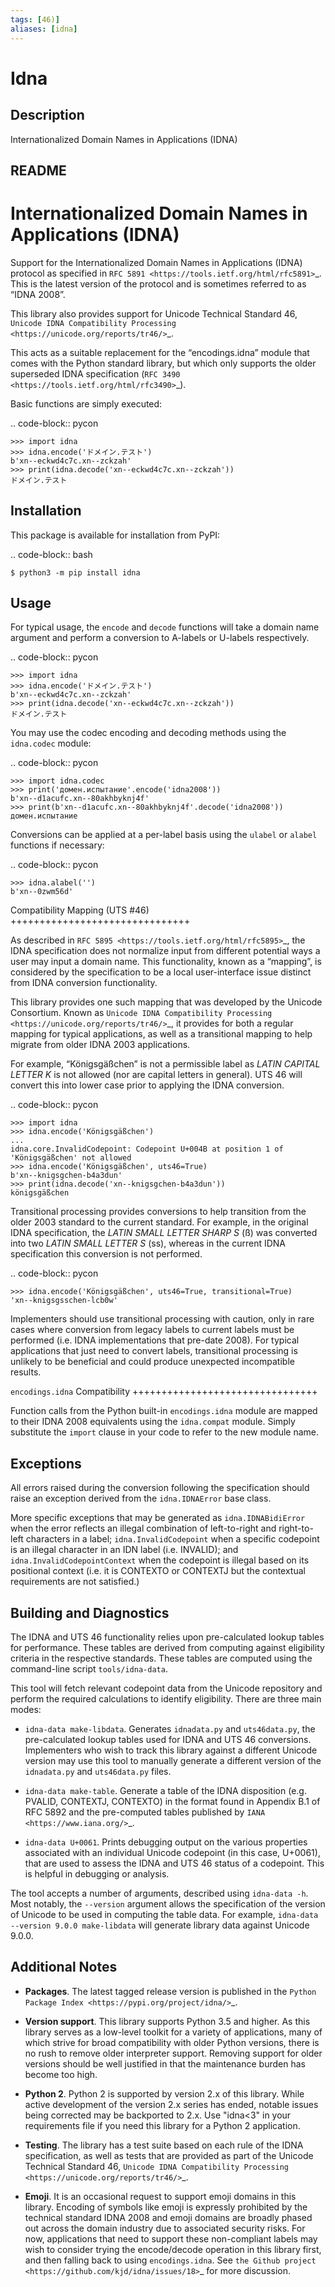 ```yaml
---
tags: [46)]
aliases: [idna]
---
```


# Idna

## Description

Internationalized Domain Names in Applications (IDNA)

## README

Internationalized Domain Names in Applications (IDNA)
=====================================================

Support for the Internationalized Domain Names in
Applications (IDNA) protocol as specified in `RFC 5891
<https://tools.ietf.org/html/rfc5891>`_. This is the latest version of
the protocol and is sometimes referred to as “IDNA 2008”.

This library also provides support for Unicode Technical
Standard 46, `Unicode IDNA Compatibility Processing
<https://unicode.org/reports/tr46/>`_.

This acts as a suitable replacement for the “encodings.idna”
module that comes with the Python standard library, but which
only supports the older superseded IDNA specification (`RFC 3490
<https://tools.ietf.org/html/rfc3490>`_).

Basic functions are simply executed:

.. code-block:: pycon

    >>> import idna
    >>> idna.encode('ドメイン.テスト')
    b'xn--eckwd4c7c.xn--zckzah'
    >>> print(idna.decode('xn--eckwd4c7c.xn--zckzah'))
    ドメイン.テスト


Installation
------------

This package is available for installation from PyPI:

.. code-block:: bash

    $ python3 -m pip install idna


Usage
-----

For typical usage, the ``encode`` and ``decode`` functions will take a
domain name argument and perform a conversion to A-labels or U-labels
respectively.

.. code-block:: pycon

    >>> import idna
    >>> idna.encode('ドメイン.テスト')
    b'xn--eckwd4c7c.xn--zckzah'
    >>> print(idna.decode('xn--eckwd4c7c.xn--zckzah'))
    ドメイン.テスト

You may use the codec encoding and decoding methods using the
``idna.codec`` module:

.. code-block:: pycon

    >>> import idna.codec
    >>> print('домен.испытание'.encode('idna2008'))
    b'xn--d1acufc.xn--80akhbyknj4f'
    >>> print(b'xn--d1acufc.xn--80akhbyknj4f'.decode('idna2008'))
    домен.испытание

Conversions can be applied at a per-label basis using the ``ulabel`` or
``alabel`` functions if necessary:

.. code-block:: pycon

    >>> idna.alabel('')
    b'xn--0zwm56d'

Compatibility Mapping (UTS #46)
+++++++++++++++++++++++++++++++

As described in `RFC 5895 <https://tools.ietf.org/html/rfc5895>`_, the
IDNA specification does not normalize input from different potential
ways a user may input a domain name. This functionality, known as
a “mapping”, is considered by the specification to be a local
user-interface issue distinct from IDNA conversion functionality.

This library provides one such mapping that was developed by the
Unicode Consortium. Known as `Unicode IDNA Compatibility Processing
<https://unicode.org/reports/tr46/>`_, it provides for both a regular
mapping for typical applications, as well as a transitional mapping to
help migrate from older IDNA 2003 applications.

For example, “Königsgäßchen” is not a permissible label as *LATIN
CAPITAL LETTER K* is not allowed (nor are capital letters in general).
UTS 46 will convert this into lower case prior to applying the IDNA
conversion.

.. code-block:: pycon

    >>> import idna
    >>> idna.encode('Königsgäßchen')
    ...
    idna.core.InvalidCodepoint: Codepoint U+004B at position 1 of 'Königsgäßchen' not allowed
    >>> idna.encode('Königsgäßchen', uts46=True)
    b'xn--knigsgchen-b4a3dun'
    >>> print(idna.decode('xn--knigsgchen-b4a3dun'))
    königsgäßchen

Transitional processing provides conversions to help transition from
the older 2003 standard to the current standard. For example, in the
original IDNA specification, the *LATIN SMALL LETTER SHARP S* (ß) was
converted into two *LATIN SMALL LETTER S* (ss), whereas in the current
IDNA specification this conversion is not performed.

.. code-block:: pycon

    >>> idna.encode('Königsgäßchen', uts46=True, transitional=True)
    'xn--knigsgsschen-lcb0w'

Implementers should use transitional processing with caution, only in
rare cases where conversion from legacy labels to current labels must be
performed (i.e. IDNA implementations that pre-date 2008). For typical
applications that just need to convert labels, transitional processing
is unlikely to be beneficial and could produce unexpected incompatible
results.

``encodings.idna`` Compatibility
++++++++++++++++++++++++++++++++

Function calls from the Python built-in ``encodings.idna`` module are
mapped to their IDNA 2008 equivalents using the ``idna.compat`` module.
Simply substitute the ``import`` clause in your code to refer to the new
module name.

Exceptions
----------

All errors raised during the conversion following the specification
should raise an exception derived from the ``idna.IDNAError`` base
class.

More specific exceptions that may be generated as ``idna.IDNABidiError``
when the error reflects an illegal combination of left-to-right and
right-to-left characters in a label; ``idna.InvalidCodepoint`` when
a specific codepoint is an illegal character in an IDN label (i.e.
INVALID); and ``idna.InvalidCodepointContext`` when the codepoint is
illegal based on its positional context (i.e. it is CONTEXTO or CONTEXTJ
but the contextual requirements are not satisfied.)

Building and Diagnostics
------------------------

The IDNA and UTS 46 functionality relies upon pre-calculated lookup
tables for performance. These tables are derived from computing against
eligibility criteria in the respective standards. These tables are
computed using the command-line script ``tools/idna-data``.

This tool will fetch relevant codepoint data from the Unicode repository
and perform the required calculations to identify eligibility. There are
three main modes:

* ``idna-data make-libdata``. Generates ``idnadata.py`` and
  ``uts46data.py``, the pre-calculated lookup tables used for IDNA and
  UTS 46 conversions. Implementers who wish to track this library against
  a different Unicode version may use this tool to manually generate a
  different version of the ``idnadata.py`` and ``uts46data.py`` files.

* ``idna-data make-table``. Generate a table of the IDNA disposition
  (e.g. PVALID, CONTEXTJ, CONTEXTO) in the format found in Appendix
  B.1 of RFC 5892 and the pre-computed tables published by `IANA
  <https://www.iana.org/>`_.

* ``idna-data U+0061``. Prints debugging output on the various
  properties associated with an individual Unicode codepoint (in this
  case, U+0061), that are used to assess the IDNA and UTS 46 status of a
  codepoint. This is helpful in debugging or analysis.

The tool accepts a number of arguments, described using ``idna-data
-h``. Most notably, the ``--version`` argument allows the specification
of the version of Unicode to be used in computing the table data. For
example, ``idna-data --version 9.0.0 make-libdata`` will generate
library data against Unicode 9.0.0.


Additional Notes
----------------

* **Packages**. The latest tagged release version is published in the
  `Python Package Index <https://pypi.org/project/idna/>`_.

* **Version support**. This library supports Python 3.5 and higher.
  As this library serves as a low-level toolkit for a variety of
  applications, many of which strive for broad compatibility with older
  Python versions, there is no rush to remove older interpreter support.
  Removing support for older versions should be well justified in that the
  maintenance burden has become too high.

* **Python 2**. Python 2 is supported by version 2.x of this library.
  While active development of the version 2.x series has ended, notable
  issues being corrected may be backported to 2.x. Use "idna<3" in your
  requirements file if you need this library for a Python 2 application.

* **Testing**. The library has a test suite based on each rule of the
  IDNA specification, as well as tests that are provided as part of the
  Unicode Technical Standard 46, `Unicode IDNA Compatibility Processing
  <https://unicode.org/reports/tr46/>`_.

* **Emoji**. It is an occasional request to support emoji domains in
  this library. Encoding of symbols like emoji is expressly prohibited by
  the technical standard IDNA 2008 and emoji domains are broadly phased
  out across the domain industry due to associated security risks. For
  now, applications that need to support these non-compliant labels
  may wish to consider trying the encode/decode operation in this library
  first, and then falling back to using `encodings.idna`. See `the Github
  project <https://github.com/kjd/idna/issues/18>`_ for more discussion.
